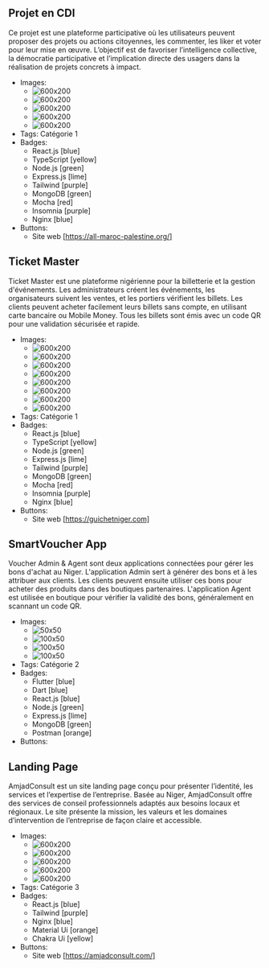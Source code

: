 ## Projet en CDI
Ce projet est une plateforme participative où les utilisateurs peuvent proposer des projets ou actions citoyennes, les commenter, les liker et voter pour leur mise en œuvre. L’objectif est de favoriser l’intelligence collective, la démocratie participative et l’implication directe des usagers dans la réalisation de projets concrets à impact.
- Images:
  - ![600x200](../mp1.png)
  - ![600x200](../mp2.png)
  - ![600x200](../mp3.png)
  - ![600x200](../mp4.png)
  - ![600x200](../mp5.png)
- Tags: Catégorie 1
- Badges:
  - React.js [blue]
  - TypeScript [yellow]
  - Node.js [green]
  - Express.js [lime]
  - Tailwind [purple]
  - MongoDB [green]
  - Mocha [red]
  - Insomnia [purple]
  - Nginx [blue]
- Buttons:
  - Site web [https://all-maroc-palestine.org/]

## Ticket Master
Ticket Master est une plateforme nigérienne pour la billetterie et la gestion d'événements. Les administrateurs créent les événements, les organisateurs suivent les ventes, et les portiers vérifient les billets. Les clients peuvent acheter facilement leurs billets sans compte, en utilisant carte bancaire ou Mobile Money. Tous les billets sont émis avec un code QR pour une validation sécurisée et rapide.
- Images:
  - ![600x200](../gn1.png)
  - ![600x200](../gn2.png)
  - ![600x200](../gn3.png)
  - ![600x200](../gn4.png)
  - ![600x200](../gn5.png)
  - ![600x200](../gn6.png)
  - ![600x200](../gn7.png)
  - ![600x200](../gn8.png)
- Tags: Catégorie 1
- Badges:
  - React.js [blue]
  - TypeScript [yellow]
  - Node.js [green]
  - Express.js [lime]
  - Tailwind [purple]
  - MongoDB [green]
  - Mocha [red]
  - Insomnia [purple]
  - Nginx [blue]
- Buttons:
  - Site web [https://guichetniger.com]

## SmartVoucher App
Voucher Admin & Agent sont deux applications connectées pour gérer les bons d'achat au Niger.
L'application Admin sert à générer des bons et à les attribuer aux clients.
Les clients peuvent ensuite utiliser ces bons pour acheter des produits dans des boutiques partenaires.
L'application Agent est utilisée en boutique pour vérifier la validité des bons, généralement en scannant un code QR.
- Images:
  - ![50x50](../bd1.png)
  - ![100x50](../bd.png)
  - ![100x50](../bd2.png)
  - ![100x50](../bd3.png)
- Tags: Catégorie 2
- Badges:
  - Flutter [blue]
  - Dart [blue]
  - React.js [blue]
  - Node.js [green]
  - Express.js [lime]
  - MongoDB [green]
  - Postman [orange]
- Buttons:

## Landing Page 
AmjadConsult est un site landing page conçu pour présenter l’identité, les services et l’expertise de l’entreprise.
Basée au Niger, AmjadConsult offre des services de conseil professionnels adaptés aux besoins locaux et régionaux.
Le site présente la mission, les valeurs et les domaines d’intervention de l’entreprise de façon claire et accessible.
- Images:
  - ![600x200](../image.png)
  - ![600x200](../amjad2.png)
  - ![600x200](../amjad3.png)
  - ![600x200](../amjad4.png)
  - ![600x200](../amjad5.png)
- Tags: Catégorie 3
- Badges:
  - React.js [blue]
  - Tailwind [purple]
  - Nginx [blue]
  - Material Ui [orange]
  - Chakra Ui [yellow]
- Buttons:
  - Site web [https://amjadconsult.com/]
